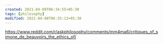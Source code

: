 ```yaml
---
created: 2021-04-08T06:34:55+05:30
tags: [philosophy]
modified: 2021-04-08T06:35:13+05:30
---
```


https://www.reddit.com/r/askphilosophy/comments/mm4ma6/critiques_of_simone_de_beauvoirs_the_ethics_of/